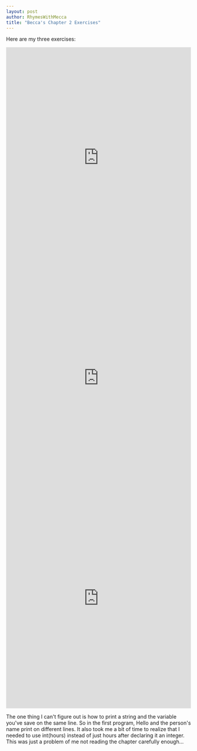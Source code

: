 ```yaml
---
layout: post
author: RhymesWithMecca
title: "Becca's Chapter 2 Exercises"
---
```

Here are my three exercises:
<iframe src="https://trinket.io/embed/python/8f66bf99f9" width="100%" height="600" frameborder="0" marginwidth="0" marginheight="0" allowfullscreen></iframe>
<iframe src="https://trinket.io/embed/python/a539b0d3f4" width="100%" height="600" frameborder="0" marginwidth="0" marginheight="0" allowfullscreen></iframe>
<iframe src="https://trinket.io/embed/python/31041c86e8" width="100%" height="600" frameborder="0" marginwidth="0" marginheight="0" allowfullscreen></iframe>

The one thing I can't figure out is how to print a string and the variable you've save on the same line.  So in the first program, 
Hello and the person's name print on different lines.  It also took me a bit of time to realize that I needed to use int(hours)
instead of just hours after declaring it an integer.  This was just a problem of me not reading the chapter carefully enough...
